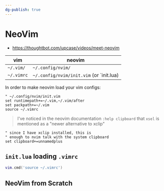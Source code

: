 ```yaml
---
dg-publish: true
---
```

# NeoVim

- <https://thoughtbot.com/upcase/videos/meet-neovim>

| vim        | neovim                                   |
| ---------- | ---------------------------------------- |
| `~/.vim/`  | `~/.config/nvim/`                        |
| `~/.vimrc` | `~/.config/nvim/init.vim` (or `init.lua) |

In order to make neovim load your vim configs:
```vim
" ~/.config/nvim/init.vim
set runtimepath+=~/.vim,~/.vim/after
set packpath+=~/.vim
source ~/.vimrc
```

> I've noticed in the neovim documentation `:help clipboard` that `xsel` is mentioned as a "newer alternative to xclip"

```vim
" since I have xclip installed, this is
" enough to nvim talk with the system clipboard
set clipboard+=unnamedplus
```



## `init.lua` loading `.vimrc`

```lua
vim.cmd('source ~/.vimrc')
```


## NeoVim from Scratch


